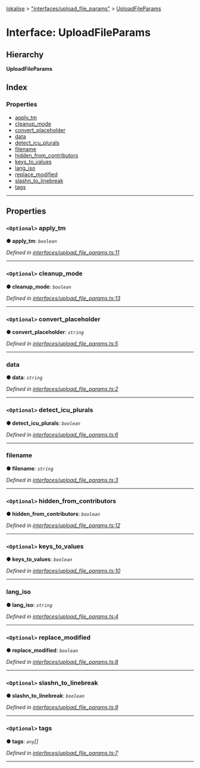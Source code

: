 [lokalise](../README.md) > ["interfaces/upload_file_params"](../modules/_interfaces_upload_file_params_.md) > [UploadFileParams](../interfaces/_interfaces_upload_file_params_.uploadfileparams.md)

# Interface: UploadFileParams

## Hierarchy

**UploadFileParams**

## Index

### Properties

* [apply_tm](_interfaces_upload_file_params_.uploadfileparams.md#apply_tm)
* [cleanup_mode](_interfaces_upload_file_params_.uploadfileparams.md#cleanup_mode)
* [convert_placeholder](_interfaces_upload_file_params_.uploadfileparams.md#convert_placeholder)
* [data](_interfaces_upload_file_params_.uploadfileparams.md#data)
* [detect_icu_plurals](_interfaces_upload_file_params_.uploadfileparams.md#detect_icu_plurals)
* [filename](_interfaces_upload_file_params_.uploadfileparams.md#filename)
* [hidden_from_contributors](_interfaces_upload_file_params_.uploadfileparams.md#hidden_from_contributors)
* [keys_to_values](_interfaces_upload_file_params_.uploadfileparams.md#keys_to_values)
* [lang_iso](_interfaces_upload_file_params_.uploadfileparams.md#lang_iso)
* [replace_modified](_interfaces_upload_file_params_.uploadfileparams.md#replace_modified)
* [slashn_to_linebreak](_interfaces_upload_file_params_.uploadfileparams.md#slashn_to_linebreak)
* [tags](_interfaces_upload_file_params_.uploadfileparams.md#tags)

---

## Properties

<a id="apply_tm"></a>

### `<Optional>` apply_tm

**● apply_tm**: *`boolean`*

*Defined in [interfaces/upload_file_params.ts:11](https://github.com/lokalise/node-lokalise-api/blob/7c5421a/src/interfaces/upload_file_params.ts#L11)*

___
<a id="cleanup_mode"></a>

### `<Optional>` cleanup_mode

**● cleanup_mode**: *`boolean`*

*Defined in [interfaces/upload_file_params.ts:13](https://github.com/lokalise/node-lokalise-api/blob/7c5421a/src/interfaces/upload_file_params.ts#L13)*

___
<a id="convert_placeholder"></a>

### `<Optional>` convert_placeholder

**● convert_placeholder**: *`string`*

*Defined in [interfaces/upload_file_params.ts:5](https://github.com/lokalise/node-lokalise-api/blob/7c5421a/src/interfaces/upload_file_params.ts#L5)*

___
<a id="data"></a>

###  data

**● data**: *`string`*

*Defined in [interfaces/upload_file_params.ts:2](https://github.com/lokalise/node-lokalise-api/blob/7c5421a/src/interfaces/upload_file_params.ts#L2)*

___
<a id="detect_icu_plurals"></a>

### `<Optional>` detect_icu_plurals

**● detect_icu_plurals**: *`boolean`*

*Defined in [interfaces/upload_file_params.ts:6](https://github.com/lokalise/node-lokalise-api/blob/7c5421a/src/interfaces/upload_file_params.ts#L6)*

___
<a id="filename"></a>

###  filename

**● filename**: *`string`*

*Defined in [interfaces/upload_file_params.ts:3](https://github.com/lokalise/node-lokalise-api/blob/7c5421a/src/interfaces/upload_file_params.ts#L3)*

___
<a id="hidden_from_contributors"></a>

### `<Optional>` hidden_from_contributors

**● hidden_from_contributors**: *`boolean`*

*Defined in [interfaces/upload_file_params.ts:12](https://github.com/lokalise/node-lokalise-api/blob/7c5421a/src/interfaces/upload_file_params.ts#L12)*

___
<a id="keys_to_values"></a>

### `<Optional>` keys_to_values

**● keys_to_values**: *`boolean`*

*Defined in [interfaces/upload_file_params.ts:10](https://github.com/lokalise/node-lokalise-api/blob/7c5421a/src/interfaces/upload_file_params.ts#L10)*

___
<a id="lang_iso"></a>

###  lang_iso

**● lang_iso**: *`string`*

*Defined in [interfaces/upload_file_params.ts:4](https://github.com/lokalise/node-lokalise-api/blob/7c5421a/src/interfaces/upload_file_params.ts#L4)*

___
<a id="replace_modified"></a>

### `<Optional>` replace_modified

**● replace_modified**: *`boolean`*

*Defined in [interfaces/upload_file_params.ts:8](https://github.com/lokalise/node-lokalise-api/blob/7c5421a/src/interfaces/upload_file_params.ts#L8)*

___
<a id="slashn_to_linebreak"></a>

### `<Optional>` slashn_to_linebreak

**● slashn_to_linebreak**: *`boolean`*

*Defined in [interfaces/upload_file_params.ts:9](https://github.com/lokalise/node-lokalise-api/blob/7c5421a/src/interfaces/upload_file_params.ts#L9)*

___
<a id="tags"></a>

### `<Optional>` tags

**● tags**: *`any`[]*

*Defined in [interfaces/upload_file_params.ts:7](https://github.com/lokalise/node-lokalise-api/blob/7c5421a/src/interfaces/upload_file_params.ts#L7)*

___

